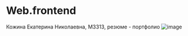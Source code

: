# Web.frontend
Кожина Екатерина Николаевна, М3313, резюме - портфолио
![image](https://github.com/user-attachments/assets/d5c661ce-d3f6-4b1d-ac98-61335edaf134)

